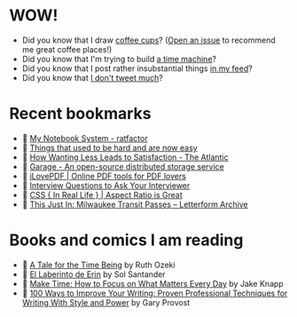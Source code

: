 # WOW!

- Did you know that I draw [coffee cups](https://papercups.mamuso.net/)? ([Open an issue](https://github.com/mamuso/papercups/issues) to recommend me great coffee places!)
- Did you know that I'm trying to build [a time machine](https://github.com/mamuso/fluxcapacitor)?
- Did you know that I post rather insubstantial things [in my feed](https://feed.mamuso.net/)?
- Did you know that [I don't tweet much](https://twitter.com/mamuso)?

# Recent bookmarks

- 👀 [My Notebook System - ratfactor](http://ratfactor.com/notes)
- 👀 [Things that used to be hard and are now easy](https://jvns.ca/blog/2022/02/20/things-that-used-to-be-hard-and-are-now-easy/)
- 👀 [How Wanting Less Leads to Satisfaction - The Atlantic](https://www.theatlantic.com/magazine/archive/2022/03/why-we-are-never-satisfied-happiness/621304/)
- 👀 [Garage - An open-source distributed storage service](https://garagehq.deuxfleurs.fr/)
- 👀 [iLovePDF | Online PDF tools for PDF lovers](https://www.ilovepdf.com/)
- 👀 [Interview Questions to Ask Your Interviewer](https://daveceddia.com/interview-questions-to-ask-company/)
- 👀 [CSS { In Real Life } | Aspect Ratio is Great](https://css-irl.info/aspect-ratio-is-great/)
- 👀 [This Just In: Milwaukee Transit Passes – Letterform Archive](https://letterformarchive.org/news/view/milwaukee-transit-passes?mc_cid=0ea70f765c&mc_eid=d045de695f)


# Books and comics I am reading

- 📘 [A Tale for the Time Being](https://www.goodreads.com/book/show/57363023) by Ruth Ozeki
- 📘 [El Laberinto de Erin](https://www.goodreads.com/book/show/60091934) by Sol Santander
- 📘 [Make Time: How to Focus on What Matters Every Day](https://www.goodreads.com/book/show/39317186) by Jake Knapp
- 📘 [100 Ways to Improve Your Writing: Proven Professional Techniques for Writing With Style and Power](https://www.goodreads.com/book/show/43229424) by Gary Provost

